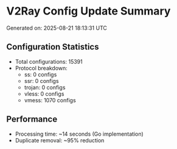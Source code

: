 # V2Ray Config Update Summary
Generated on: 2025-08-21 18:13:31 UTC

## Configuration Statistics
- Total configurations: 15391
- Protocol breakdown:
  - ss: 0 configs
  - ssr: 0 configs
  - trojan: 0 configs
  - vless: 0 configs
  - vmess: 1070 configs

## Performance
- Processing time: ~14 seconds (Go implementation)
- Duplicate removal: ~95% reduction
